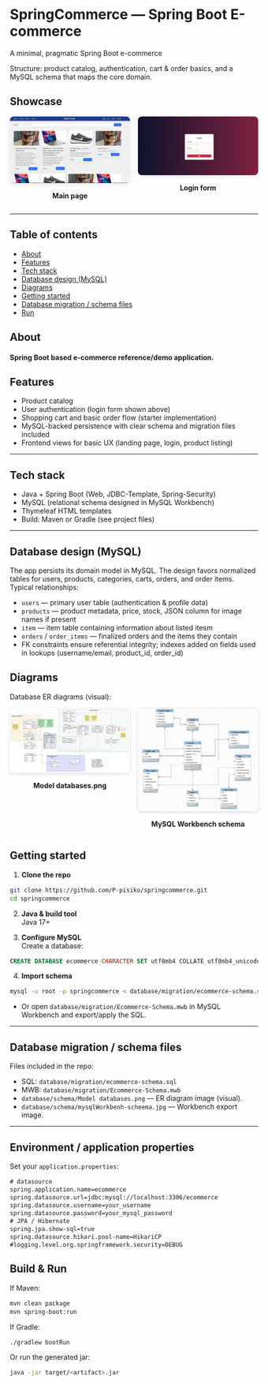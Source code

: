 # SpringCommerce — Spring Boot E-commerce

A minimal, pragmatic Spring Boot e-commerce

Structure: product catalog, authentication, cart & order basics, and a MySQL schema that maps the core domain.


## Showcase

<div style="display:flex; gap:16px; align-items:flex-start;">
  <div style="flex:1; text-align:center;">
    <img src="https://raw.githubusercontent.com/P-pisiko/springcommerce/main/imgs/landing.jpg" alt="Main page" style="width:100%; max-width:560px; border-radius:8px; box-shadow:0 2px 8px rgba(0,0,0,0.1)"/>
    <p><strong>Main page</strong></p>
  </div>
  <div style="flex:1; text-align:center;">
    <img src="https://raw.githubusercontent.com/P-pisiko/springcommerce/main/imgs/login.png" alt="Login form" style="width:100%; max-width:560px; border-radius:8px; box-shadow:0 2px 8px rgba(0,0,0,0.1)"/>
    <p><strong>Login form</strong></p>
  </div>
</div>

---

## Table of contents

- [About](#about)
- [Features](#features)
- [Tech stack](#tech-stack)
- [Database design (MySQL)](#database-design-mysql)
- [Diagrams](#diagrams)
- [Getting started](#getting-started)
- [Database migration / schema files](#database-migration--schema-files)
- [Run](#run)



## About

#### Spring Boot based e-commerce reference/demo application.



## Features

- Product catalog
- User authentication (login form shown above)
- Shopping cart and basic order flow (starter implementation)
- MySQL-backed persistence with clear schema and migration files included
- Frontend views for basic UX (landing page, login, product listing)

---

## Tech stack

- Java + Spring Boot (Web, JDBC-Template, Spring-Security)
- MySQL (relational schema designed in MySQL Workbench)
- Thymeleaf HTML templates
- Build: Maven or Gradle (see project files)

---

## Database design (MySQL)

The app persists its domain model in MySQL. The design favors normalized tables for users, products, categories, carts, orders, and order items. Typical relationships:

- `users` — primary user table (authentication & profile data)
- `products` — product metadata, price, stock, JSON column for image names if present
- `item` — item table containing information about listed itesm
- `orders` / `order_items` — finalized orders and the items they contain
- FK constraints ensure referential integrity; indexes added on fields used in lookups (username/email, product_id, order_id)


## Diagrams

Database ER diagrams (visual):

<div style="display:flex; gap:16px; align-items:flex-start;">
  <div style="flex:1; text-align:center;">
    <img src="https://raw.githubusercontent.com/P-pisiko/springcommerce/main/database/schema/Model%20databases.png" alt="DB Model databases" style="width:100%; max-width:560px; border-radius:6px; box-shadow:0 2px 6px rgba(0,0,0,0.12)"/>
    <p><strong>Model databases.png</strong></p>
  </div>
  <div style="flex:1; text-align:center;">
    <img src="https://raw.githubusercontent.com/P-pisiko/springcommerce/main/database/schema/mysqlWorkbenh-scheema.jpg" alt="MySQL Workbench schema" style="width:100%; max-width:560px; border-radius:6px; box-shadow:0 2px 6px rgba(0,0,0,0.12)"/>
    <p><strong>MySQL Workbench schema</strong></p>
  </div>
</div>

## Getting started

1. **Clone the repo**

```bash
git clone https://github.com/P-pisiko/springcommerce.git
cd springcommerce
```

2. **Java & build tool**  
   Java 17+

3. **Configure MySQL**  
   Create a database:

```sql
CREATE DATABASE ecommerce CHARACTER SET utf8mb4 COLLATE utf8mb4_unicode_ci;
```

4. **Import schema**

```bash
mysql -u root -p springcommerce < database/migration/ecommerce-schema.sql
```

- Or open `database/migration/Ecommerce-Schema.mwb` in MySQL Workbench and export/apply the SQL.

---

## Database migration / schema files

Files included in the repo:

- SQL: `database/migration/ecommerce-schema.sql`
- MWB: `database/migration/Ecommerce-Schema.mwb`
- `database/schema/Model databases.png` — ER diagram image (visual).
- `database/schema/mysqlWorkbenh-scheema.jpg` — Workbench export image.

---

## Environment / application properties

Set your `application.properties`:

```properties
# datasource
spring.application.name=ecommerce
spring.datasource.url=jdbc:mysql://localhost:3306/ecommerce
spring.datasource.username=your_username
spring.datasource.password=your_mysql_password
# JPA / Hibernate
spring.jpa.show-sql=true
spring.datasource.hikari.pool-name=HikariCP
#logging.level.org.springframework.security=DEBUG
```

## Build & Run

If Maven:

```bash
mvn clean package
mvn spring-boot:run
```

If Gradle:

```bash
./gradlew bootRun
```

Or run the generated jar:

```bash
java -jar target/<artifact>.jar
```
